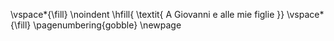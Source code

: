 <!-- This page is for an official declaration. -->


\vspace*{\fill}
\noindent
\hfill{
\textit{
A Giovanni e alle mie figlie
}}
\vspace*{\fill}
\pagenumbering{gobble}
\newpage
